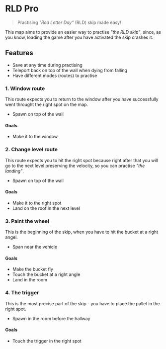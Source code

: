 # RLD Pro

> Practising _"Red Letter Day"_ (RLD) skip made easy!

This map aims to provide an easier way to practise _"the RLD skip"_,
since, as you know, loading the game after you have activated the skip crashes 
it.

## Features

- Save at any time during practising
- Teleport back on top of the wall when dying from falling
- Have different modes (routes) to practise

### 1. Window route

This route expects you to return to the window after you have successfully 
went throught the right spot on the map.

- Spawn on top of the wall

#### Goals

- Make it to the window

### 2. Change level route

This route expects you to hit the right spot because right after that you will go
to the next level preserving the velocity, so you can practise _"the landing"_.

- Spawn on top of the wall

#### Goals 

- Make it to the right spot
- Land on the roof in the next level

### 3. Paint the wheel

This is the beginning of the skip, when you have to hit the bucket at a
right angel.

- Span near the vehicle

#### Goals 

- Make the bucket fly
- Touch the bucket at a right angle
- Land in the room

### 4. The trigger

This is the most precise part of the skip - you have to place the pallet in the right spot.

- Spawn in the room before the hallway

#### Goals

- Touch the trigger in the right spot
